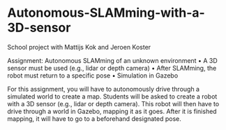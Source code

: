 # Autonomous-SLAMming-with-a-3D-sensor
School project with Mattijs Kok and Jeroen Koster


Assignment:
Autonomous SLAMming of an unknown environment
• A 3D sensor must be used (e.g., lidar or depth camera)
• After SLAMming, the robot must return to a specific pose
• Simulation in Gazebo

For this assignment, you will have to autonomously drive through a simulated world to create a map. 
Students will be asked to create a robot with a 3D sensor (e.g., lidar or depth camera). This robot will then 
have to drive through a world in Gazebo, mapping it as it goes. After it is finished mapping, it will have to 
go to a beforehand designated pose.

